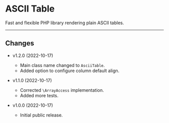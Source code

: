 # ASCII Table

Fast and flexible PHP library rendering plain ASCII tables.

---

## Changes

* v1.2.0 (2022-10-17)
  * Main class name changed to `AsciiTable`.
  * Added option to configure column default align.

* v1.1.0 (2022-10-17)
  * Corrected `\ArrayAccess` implementation.
  * Added more tests.

* v1.0.0 (2022-10-17)
  * Initial public release.
